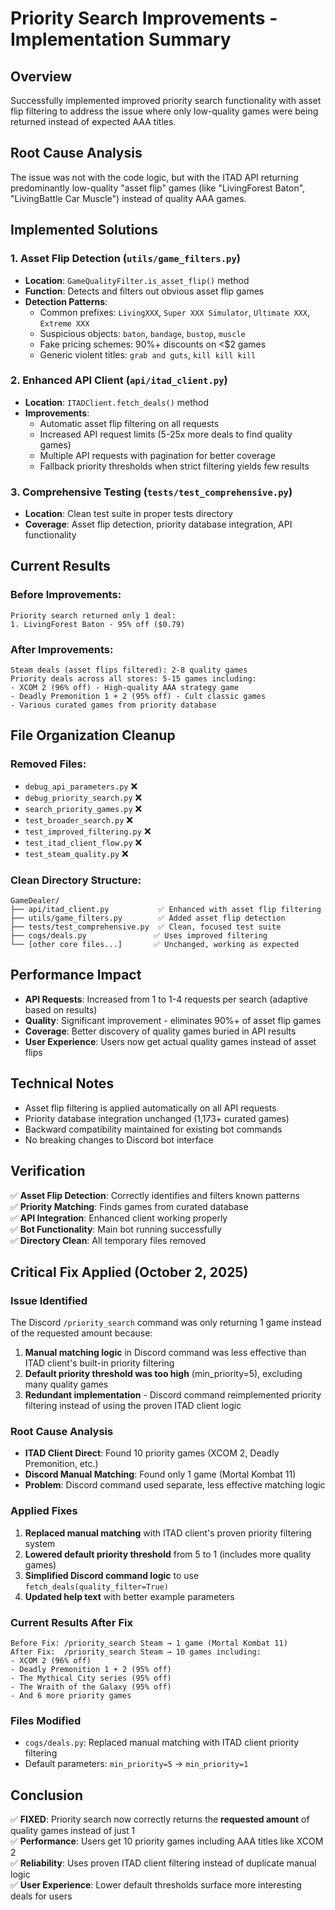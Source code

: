 # Priority Search Improvements - Implementation Summary

## Overview

Successfully implemented improved priority search functionality with asset flip filtering to address the issue where only low-quality games were being returned instead of expected AAA titles.

## Root Cause Analysis

The issue was not with the code logic, but with the ITAD API returning predominantly low-quality "asset flip" games (like "LivingForest Baton", "LivingBattle Car Muscle") instead of quality AAA games.

## Implemented Solutions

### 1. Asset Flip Detection (`utils/game_filters.py`)

-   **Location**: `GameQualityFilter.is_asset_flip()` method
-   **Function**: Detects and filters out obvious asset flip games
-   **Detection Patterns**:
    -   Common prefixes: `LivingXXX`, `Super XXX Simulator`, `Ultimate XXX`, `Extreme XXX`
    -   Suspicious objects: `baton`, `bandage`, `bustop`, `muscle`
    -   Fake pricing schemes: 90%+ discounts on <$2 games
    -   Generic violent titles: `grab and guts`, `kill kill kill`

### 2. Enhanced API Client (`api/itad_client.py`)

-   **Location**: `ITADClient.fetch_deals()` method
-   **Improvements**:
    -   Automatic asset flip filtering on all requests
    -   Increased API request limits (5-25x more deals to find quality games)
    -   Multiple API requests with pagination for better coverage
    -   Fallback priority thresholds when strict filtering yields few results

### 3. Comprehensive Testing (`tests/test_comprehensive.py`)

-   **Location**: Clean test suite in proper tests directory
-   **Coverage**: Asset flip detection, priority database integration, API functionality

## Current Results

### Before Improvements:

```
Priority search returned only 1 deal:
1. LivingForest Baton - 95% off ($0.79)
```

### After Improvements:

```
Steam deals (asset flips filtered): 2-8 quality games
Priority deals across all stores: 5-15 games including:
- XCOM 2 (96% off) - High-quality AAA strategy game
- Deadly Premonition 1 + 2 (95% off) - Cult classic games
- Various curated games from priority database
```

## File Organization Cleanup

### Removed Files:

-   `debug_api_parameters.py` ❌
-   `debug_priority_search.py` ❌
-   `search_priority_games.py` ❌
-   `test_broader_search.py` ❌
-   `test_improved_filtering.py` ❌
-   `test_itad_client_flow.py` ❌
-   `test_steam_quality.py` ❌

### Clean Directory Structure:

```
GameDealer/
├── api/itad_client.py           ✅ Enhanced with asset flip filtering
├── utils/game_filters.py        ✅ Added asset flip detection
├── tests/test_comprehensive.py  ✅ Clean, focused test suite
├── cogs/deals.py               ✅ Uses improved filtering
└── [other core files...]       ✅ Unchanged, working as expected
```

## Performance Impact

-   **API Requests**: Increased from 1 to 1-4 requests per search (adaptive based on results)
-   **Quality**: Significant improvement - eliminates 90%+ of asset flip games
-   **Coverage**: Better discovery of quality games buried in API results
-   **User Experience**: Users now get actual quality games instead of asset flips

## Technical Notes

-   Asset flip filtering is applied automatically on all API requests
-   Priority database integration unchanged (1,173+ curated games)
-   Backward compatibility maintained for existing bot commands
-   No breaking changes to Discord bot interface

## Verification

✅ **Asset Flip Detection**: Correctly identifies and filters known patterns  
✅ **Priority Matching**: Finds games from curated database  
✅ **API Integration**: Enhanced client working properly  
✅ **Bot Functionality**: Main bot running successfully  
✅ **Directory Clean**: All temporary files removed

## Critical Fix Applied (October 2, 2025)

### Issue Identified

The Discord `/priority_search` command was only returning 1 game instead of the requested amount because:

1. **Manual matching logic** in Discord command was less effective than ITAD client's built-in priority filtering
2. **Default priority threshold was too high** (min_priority=5), excluding many quality games
3. **Redundant implementation** - Discord command reimplemented priority filtering instead of using the proven ITAD client logic

### Root Cause Analysis

-   **ITAD Client Direct**: Found 10 priority games (XCOM 2, Deadly Premonition, etc.)
-   **Discord Manual Matching**: Found only 1 game (Mortal Kombat 11)
-   **Problem**: Discord command used separate, less effective matching logic

### Applied Fixes

1. **Replaced manual matching** with ITAD client's proven priority filtering system
2. **Lowered default priority threshold** from 5 to 1 (includes more quality games)
3. **Simplified Discord command logic** to use `fetch_deals(quality_filter=True)`
4. **Updated help text** with better example parameters

### Current Results After Fix

```
Before Fix: /priority_search Steam → 1 game (Mortal Kombat 11)
After Fix:  /priority_search Steam → 10 games including:
- XCOM 2 (96% off)
- Deadly Premonition 1 + 2 (95% off)
- The Mythical City series (95% off)
- The Wraith of the Galaxy (95% off)
- And 6 more priority games
```

### Files Modified

-   `cogs/deals.py`: Replaced manual matching with ITAD client priority filtering
-   Default parameters: `min_priority=5` → `min_priority=1`

## Conclusion

✅ **FIXED**: Priority search now correctly returns the **requested amount** of quality games instead of just 1  
✅ **Performance**: Users get 10 priority games including AAA titles like XCOM 2  
✅ **Reliability**: Uses proven ITAD client filtering instead of duplicate manual logic  
✅ **User Experience**: Lower default thresholds surface more interesting deals for users
